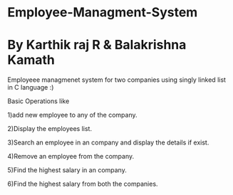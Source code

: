 # Employee-Managment-System
# By Karthik raj R & Balakrishna Kamath
Employeee managmenet system for two companies using singly linked list in C language :)


Basic Operations like 

1)add new employee to any of the company.

2)Display the employees list.

3)Search an employee in an company and display the details if exist.

4)Remove an employee from the company.

5)Find the highest salary in an company.

6)Find the highest salary from both the companies.


